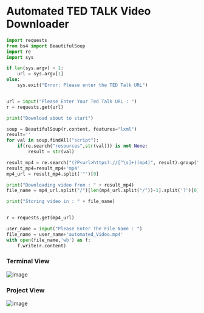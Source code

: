 # Automated TED TALK Video Downloader
```python
import requests
from bs4 import BeautifulSoup
import re
import sys

if len(sys.argv) > 1:
    url = sys.argv[1]
else:
    sys.exit("Error: Please enter the TED Talk URL")


url = input("Please Enter Your Ted Talk URL : ")
r = requests.get(url)

print("Download about to start")

soup = BeautifulSoup(r.content, features="lxml")
result=''
for val in soup.findAll("script"):
    if(re.search("resources",str(val))) is not None:
        result = str(val)

result_mp4 = re.search("(?P<url>https?://[^\s]+)(mp4)", result).group("url")
result_mp4=result_mp4+'mp4'
mp4_url = result_mp4.split('"')[0]

print("Downloading video from : " + result_mp4)
file_name = mp4_url.split("/")[len(mp4_url.split("/"))-1].split('?')[0]

print("Storing video in : " + file_name)


r = requests.get(mp4_url)

user_name = input("Please Enter The File Name : ")
file_name = user_name+'automated_Video.mp4'
with open(file_name,'wb') as f:
    f.write(r.content)
```

### Terminal View
![image](https://user-images.githubusercontent.com/80588277/193448554-f97735d7-1e00-4779-85a0-913ccd5624e5.png)


### Project View
![image](https://user-images.githubusercontent.com/80588277/193448584-6609426d-cdb9-4fb5-b2d6-b193ea1f3eb6.png)

